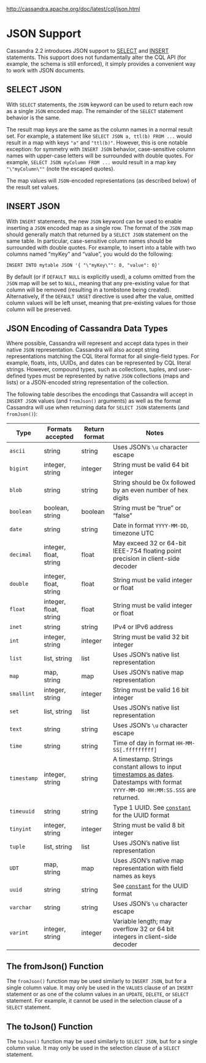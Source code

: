 http://cassandra.apache.org/doc/latest/cql/json.html

# JSON Support

Cassandra 2.2 introduces JSON support to [SELECT](http://cassandra.apache.org/doc/latest/cql/dml.html#select-statement) and [INSERT](http://cassandra.apache.org/doc/latest/cql/dml.html#insert-statement) statements. This support does not fundamentally alter the CQL API (for example, the schema is still enforced), it simply provides a convenient way to work with JSON documents.

## SELECT JSON

With `SELECT` statements, the `JSON` keyword can be used to return each row as a single `JSON` encoded map. The remainder of the `SELECT` statement behavior is the same.

The result map keys are the same as the column names in a normal result set. For example, a statement like `SELECT JSON a, ttl(b) FROM ...` would result in a map with keys `"a"` and `"ttl(b)"`. However, this is one notable exception: for symmetry with `INSERT JSON` behavior, case-sensitive column names with upper-case letters will be surrounded with double quotes. For example, `SELECT JSON myColumn FROM ...` would result in a map key `"\"myColumn\""` (note the escaped quotes).

The map values will `JSON`-encoded representations (as described below) of the result set values.

## INSERT JSON

With `INSERT` statements, the new `JSON` keyword can be used to enable inserting a `JSON` encoded map as a single row. The format of the `JSON` map should generally match that returned by a `SELECT JSON` statement on the same table. In particular, case-sensitive column names should be surrounded with double quotes. For example, to insert into a table with two columns named “myKey” and “value”, you would do the following:

```
INSERT INTO mytable JSON '{ "\"myKey\"": 0, "value": 0}'
```

By default (or if `DEFAULT NULL` is explicitly used), a column omitted from the `JSON` map will be set to `NULL`, meaning that any pre-existing value for that column will be removed (resulting in a tombstone being created). Alternatively, if the `DEFAULT UNSET` directive is used after the value, omitted column values will be left unset, meaning that pre-existing values for those column will be preserved.

## JSON Encoding of Cassandra Data Types

Where possible, Cassandra will represent and accept data types in their native `JSON` representation. Cassandra will also accept string representations matching the CQL literal format for all single-field types. For example, floats, ints, UUIDs, and dates can be represented by CQL literal strings. However, compound types, such as collections, tuples, and user-defined types must be represented by native `JSON` collections (maps and lists) or a JSON-encoded string representation of the collection.

The following table describes the encodings that Cassandra will accept in `INSERT JSON` values (and `fromJson()` arguments) as well as the format Cassandra will use when returning data for `SELECT JSON` statements (and `fromJson()`):

| Type        | Formats accepted       | Return format | Notes                                                        |
| ----------- | ---------------------- | ------------- | ------------------------------------------------------------ |
| `ascii`     | string                 | string        | Uses JSON’s `\u` character escape                            |
| `bigint`    | integer, string        | integer       | String must be valid 64 bit integer                          |
| `blob`      | string                 | string        | String should be 0x followed by an even number of hex digits |
| `boolean`   | boolean, string        | boolean       | String must be “true” or “false”                             |
| `date`      | string                 | string        | Date in format `YYYY-MM-DD`, timezone UTC                    |
| `decimal`   | integer, float, string | float         | May exceed 32 or 64-bit IEEE-754 floating point precision in client-side decoder |
| `double`    | integer, float, string | float         | String must be valid integer or float                        |
| `float`     | integer, float, string | float         | String must be valid integer or float                        |
| `inet`      | string                 | string        | IPv4 or IPv6 address                                         |
| `int`       | integer, string        | integer       | String must be valid 32 bit integer                          |
| `list`      | list, string           | list          | Uses JSON’s native list representation                       |
| `map`       | map, string            | map           | Uses JSON’s native map representation                        |
| `smallint`  | integer, string        | integer       | String must be valid 16 bit integer                          |
| `set`       | list, string           | list          | Uses JSON’s native list representation                       |
| `text`      | string                 | string        | Uses JSON’s `\u` character escape                            |
| `time`      | string                 | string        | Time of day in format `HH-MM-SS[.fffffffff]`                 |
| `timestamp` | integer, string        | string        | A timestamp. Strings constant allows to input [timestamps as dates](http://cassandra.apache.org/doc/latest/cql/types.html#timestamps). Datestamps with format `YYYY-MM-DD HH:MM:SS.SSS` are returned. |
| `timeuuid`  | string                 | string        | Type 1 UUID. See [`constant`](http://cassandra.apache.org/doc/latest/cql/definitions.html#grammar-token-constant) for the UUID format |
| `tinyint`   | integer, string        | integer       | String must be valid 8 bit integer                           |
| `tuple`     | list, string           | list          | Uses JSON’s native list representation                       |
| `UDT`       | map, string            | map           | Uses JSON’s native map representation with field names as keys |
| `uuid`      | string                 | string        | See [`constant`](http://cassandra.apache.org/doc/latest/cql/definitions.html#grammar-token-constant) for the UUID format |
| `varchar`   | string                 | string        | Uses JSON’s `\u` character escape                            |
| `varint`    | integer, string        | integer       | Variable length; may overflow 32 or 64 bit integers in client-side decoder |

## The fromJson() Function

The `fromJson()` function may be used similarly to `INSERT JSON`, but for a single column value. It may only be used in the `VALUES` clause of an `INSERT` statement or as one of the column values in an `UPDATE`, `DELETE`, or `SELECT` statement. For example, it cannot be used in the selection clause of a `SELECT` statement.

## The toJson() Function

The `toJson()` function may be used similarly to `SELECT JSON`, but for a single column value. It may only be used in the selection clause of a `SELECT` statement.

